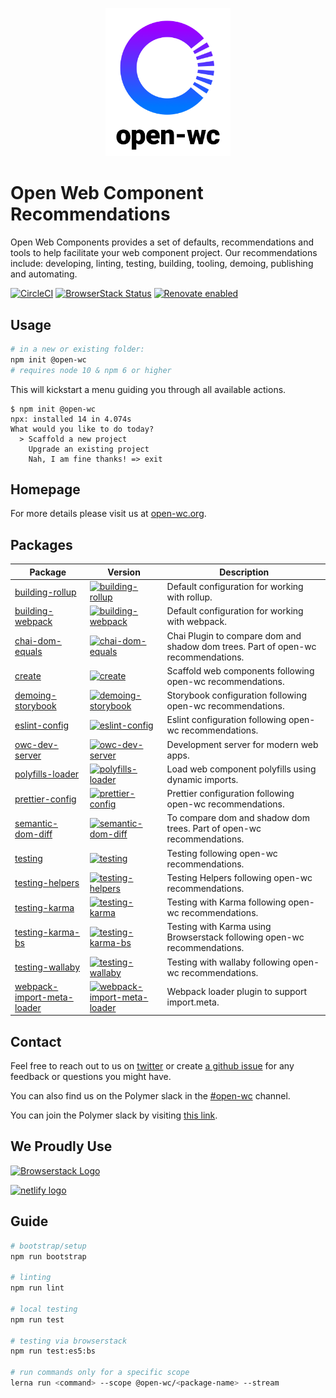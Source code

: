 <p align="center"><img src="https://github.com/open-wc/open-wc/blob/master/assets/images/logo.png" width="200" alt="Open-wc Logo" /></p>

# Open Web Component Recommendations
Open Web Components provides a set of defaults, recommendations and tools to help facilitate your web component project. Our recommendations include: developing, linting, testing, building, tooling, demoing, publishing and automating.

[![CircleCI](https://circleci.com/gh/open-wc/open-wc.svg?style=shield)](https://circleci.com/gh/open-wc/open-wc)
[![BrowserStack Status](https://www.browserstack.com/automate/badge.svg?badge_key=M2UrSFVRang2OWNuZXlWSlhVc3FUVlJtTDkxMnp6eGFDb2pNakl4bGxnbz0tLUE5RjhCU0NUT1ZWa0NuQ3MySFFWWnc9PQ==--86f7fac07cdbd01dd2b26ae84dc6c8ca49e45b50)](https://www.browserstack.com/automate/public-build/M2UrSFVRang2OWNuZXlWSlhVc3FUVlJtTDkxMnp6eGFDb2pNakl4bGxnbz0tLUE5RjhCU0NUT1ZWa0NuQ3MySFFWWnc9PQ==--86f7fac07cdbd01dd2b26ae84dc6c8ca49e45b50)
[![Renovate enabled](https://img.shields.io/badge/renovate-enabled-brightgreen.svg)](https://renovatebot.com/)

## Usage
```bash
# in a new or existing folder:
npm init @open-wc
# requires node 10 & npm 6 or higher
```

This will kickstart a menu guiding you through all available actions.
```
$ npm init @open-wc
npx: installed 14 in 4.074s
What would you like to do today?
  > Scaffold a new project
    Upgrade an existing project
    Nah, I am fine thanks! => exit
```

## Homepage
For more details please visit us at [open-wc.org](https://open-wc.org).

## Packages

| Package | Version | Description |
|------------------------------------------------------------------------------------------------|-------------------------------------------------------------------------------------------------------------------------|-------------------------------------------------------------------------------------------------------------------------------------------------------------------------------------------------------------|
| [building-rollup](./packages/building-rollup) | [![building-rollup](https://img.shields.io/npm/v/@open-wc/building-rollup.svg)](https://www.npmjs.com/package/@open-wc/building-rollup) | Default configuration for working with rollup. |
| [building-webpack](./packages/building-webpack) | [![building-webpack](https://img.shields.io/npm/v/@open-wc/building-webpack.svg)](https://www.npmjs.com/package/@open-wc/building-webpack) | Default configuration for working with webpack. |
| [chai-dom-equals](./packages/chai-dom-equals) | [![chai-dom-equals](https://img.shields.io/npm/v/@open-wc/chai-dom-equals.svg)](https://www.npmjs.com/package/@open-wc/chai-dom-equals) | Chai Plugin to compare dom and shadow dom trees. Part of open-wc recommendations. |
| [create](./packages/create) | [![create](https://img.shields.io/npm/v/create.svg)](https://www.npmjs.com/package/create) | Scaffold web components following open-wc recommendations. |
| [demoing-storybook](./packages/demoing-storybook) | [![demoing-storybook](https://img.shields.io/npm/v/@open-wc/demoing-storybook.svg)](https://www.npmjs.com/package/@open-wc/demoing-storybook) | Storybook configuration following open-wc recommendations. |
| [eslint-config](./packages/eslint-config) | [![eslint-config](https://img.shields.io/npm/v/@open-wc/eslint-config.svg)](https://www.npmjs.com/package/@open-wc/eslint-config) | Eslint configuration following open-wc recommendations. |
| [owc-dev-server](./packages/owc-dev-server) | [![owc-dev-server](https://img.shields.io/npm/v/owc-dev-server.svg)](https://www.npmjs.com/package/owc-dev-server) | Development server for modern web apps. |
| [polyfills-loader](./packages/polyfills-loader) | [![polyfills-loader](https://img.shields.io/npm/v/@open-wc/polyfills-loader.svg)](https://www.npmjs.com/package/@open-wc/polyfills-loader) | Load web component polyfills using dynamic imports. |
| [prettier-config](./packages/prettier-config) | [![prettier-config](https://img.shields.io/npm/v/@open-wc/prettier-config.svg)](https://www.npmjs.com/package/@open-wc/prettier-config) | Prettier configuration following open-wc recommendations. |
| [semantic-dom-diff](./packages/semantic-dom-diff) | [![semantic-dom-diff](https://img.shields.io/npm/v/@open-wc/semantic-dom-diff.svg)](https://www.npmjs.com/package/@open-wc/semantic-dom-diff) | To compare dom and shadow dom trees. Part of open-wc recommendations. |
| [testing](./packages/testing) | [![testing](https://img.shields.io/npm/v/@open-wc/testing.svg)](https://www.npmjs.com/package/@open-wc/testing) | Testing following open-wc recommendations. |
| [testing-helpers](./packages/testing-helpers) | [![testing-helpers](https://img.shields.io/npm/v/@open-wc/testing-helpers.svg)](https://www.npmjs.com/package/@open-wc/testing-helpers) | Testing Helpers following open-wc recommendations. |
| [testing-karma](./packages/testing-karma) | [![testing-karma](https://img.shields.io/npm/v/@open-wc/testing-karma.svg)](https://www.npmjs.com/package/@open-wc/testing-karma) | Testing with Karma following open-wc recommendations. |
| [testing-karma-bs](./packages/testing-karma-bs) | [![testing-karma-bs](https://img.shields.io/npm/v/@open-wc/testing-karma-bs.svg)](https://www.npmjs.com/package/@open-wc/testing-karma-bs) | Testing with Karma using Browserstack following open-wc recommendations. |
| [testing-wallaby](./packages/testing-wallaby) | [![testing-wallaby](https://img.shields.io/npm/v/@open-wc/testing-wallaby.svg)](https://www.npmjs.com/package/@open-wc/testing-wallaby) | Testing with wallaby following open-wc recommendations. |
| [webpack-import-meta-loader](./packages/webpack-import-meta-loader) | [![webpack-import-meta-loader](https://img.shields.io/npm/v/@open-wc/webpack-import-meta-loader.svg)](https://www.npmjs.com/package/@open-wc/webpack-import-meta-loader) | Webpack loader plugin to support import.meta. |

## Contact
Feel free to reach out to us on [twitter](https://twitter.com/OpenWc) or create [a github issue](https://github.com/open-wc/open-wc/issues/new) for any feedback or questions you might have.

You can also find us on the Polymer slack in the [#open-wc](https://polymer.slack.com/messages/CE6D9DN05) channel.

You can join the Polymer slack by visiting [this link](https://join.slack.com/t/polymer/shared_invite/enQtNTAzNzg3NjU4ODM4LTkzZGVlOGIxMmNiMjMzZDM1YzYyMzdiYTk0YjQyOWZhZTMwN2RlNjM5ZDFmZjMxZWRjMWViMDA1MjNiYWFhZWM).


## We Proudly Use
<a href="http://browserstack.com/" style="border: none;"><img src="https://github.com/open-wc/open-wc/blob/master/assets/images/Browserstack-logo.svg" width="200" alt="Browserstack Logo" /></a>

<a href="http://netlify.com/" style="border: none;"><img src="https://www.netlify.com/img/press/logos/full-logo-light.svg" width="185" alt="netlify logo" /></a>


## Guide
```bash
# bootstrap/setup
npm run bootstrap

# linting
npm run lint

# local testing
npm run test

# testing via browserstack
npm run test:es5:bs

# run commands only for a specific scope
lerna run <command> --scope @open-wc/<package-name> --stream
```
